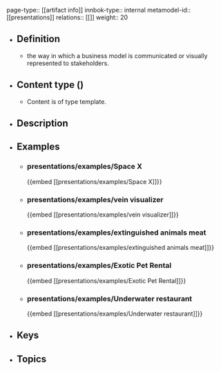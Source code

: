 page-type:: [[artifact info]]
innbok-type:: internal
metamodel-id:: [[presentations]]
relations:: [[]]
weight:: 20

- ## Definition
  - the way in which a business model is communicated or visually represented to stakeholders.
- ## Content type ()
  - Content is of type template.
  
- ## Description
- ## Examples
  - ### presentations/examples/Space X
    {{embed [[presentations/examples/Space X]]}}
  - ### presentations/examples/vein visualizer
    {{embed [[presentations/examples/vein visualizer]]}}
  - ### presentations/examples/extinguished animals meat
    {{embed [[presentations/examples/extinguished animals meat]]}}
  - ### presentations/examples/Exotic Pet Rental
    {{embed [[presentations/examples/Exotic Pet Rental]]}}
  - ### presentations/examples/Underwater restaurant
    {{embed [[presentations/examples/Underwater restaurant]]}}
  
- ## Keys
  
- ## Topics
  

